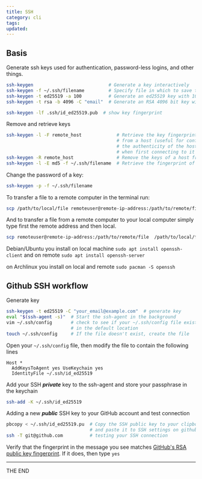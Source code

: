 ```yaml
---
title: SSH
category: cli
tags:
updated:
---
```


## Basis

Generate ssh keys used for authentication, password-less logins, and other things.

```bash
ssh-keygen                            # Generate a key interactively
ssh-keygen -f ~/.ssh/filename         # Specify file in which to save the key
ssh-keygen -t ed25519 -a 100          # Generate an ed25519 key with 100 key derivation function rounds
ssh-keygen -t rsa -b 4096 -C "email"  # Generate an RSA 4096 bit key with email as a comment
```

```bash
ssh-keygen -lf .ssh/id_ed25519.pub  # show key fingerprint
```

Remove and retrieve keys

```bash
ssh-keygen -l -F remote_host             # Retrieve the key fingerprint
                                         # from a host (useful for confirming
                                         # the authenticity of the host
                                         # when first connecting to it via SSH)
ssh-keygen -R remote_host                # Remove the keys of a host from the known\_hosts file (useful when a known host has a new key)
ssh-keygen -l -E md5 -f ~/.ssh/filename  # Retrieve the fingerprint of a key in MD5 Hex
```

Change the password of a key:

```bash
ssh-keygen -p -f ~/.ssh/filename
```
To transfer a file to a remote computer in the terminal run:

```bash
scp /path/to/local/file remoteuser@remote-ip-address:/path/to/remote/file
```

And to transfer a file from a remote computer to your local computer simply
type first the remote address and then local.

```bash
scp remoteuser@remote-ip-address:/path/to/remote/file  /path/to/local/file
```

Debian/Ubuntu you install on local machine `sudo apt install openssh-client`
and on remote `sudo apt install openssh-server`

on Archlinux you install on local and remote `sudo pacman -S openssh`

## Github SSH workflow

Generate key

```bash
ssh-keygen -t ed25519 -C "your_email@example.com"  # generate key
eval "$(ssh-agent -s)"  # Start the ssh-agent in the background
vim ~/.ssh/config       # check to see if your ~/.ssh/config file exists
                        # in the default location
touch ~/.ssh/config     # If the file doesn't exist, create the file
```

Open your `~/.ssh/config` file, then modify the file to contain the following
lines

```
Host *
  AddKeysToAgent yes UseKeychain yes
  IdentityFile ~/.ssh/id_ed25519
```

Add your SSH ***private*** key to the ssh-agent and store your passphrase in the
keychain

```bash
ssh-add -K ~/.ssh/id_ed25519
```

Adding a new  ***public*** SSH key to your GitHub account and test connection

```bash
pbcopy < ~/.ssh/id_ed25519.pu  # Copy the SSH public key to your clipboard
                               # and paste it to SSH settings on github site
ssh -T git@github.com          # testing your SSH connection
```

Verify that the fingerprint in the message you see matches [GitHub's RSA
public key fingerprint][001]. If it does, then type `yes`

---

THE END

[001]: https://docs.github.com/en/github/authenticating-to-github/keeping-your-account-and-data-secure/githubs-ssh-key-fingerprints "github fingerprint"

